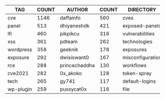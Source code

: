 |    TAG    | COUNT |    AUTHOR     | COUNT |    DIRECTORY     | COUNT | SEVERITY | COUNT |  TYPE   | COUNT |
|-----------|-------|---------------|-------|------------------|-------|----------|-------|---------|-------|
| cve       |  1146 | daffainfo     |   560 | cves             |  1150 | info     |  1183 | http    |  3159 |
| panel     |   513 | dhiyaneshdk   |   421 | exposed-panels   |   519 | high     |   868 | file    |    68 |
| lfi       |   460 | pikpikcu      |   316 | vulnerabilities  |   446 | medium   |   656 | network |    50 |
| xss       |   361 | pdteam        |   262 | technologies     |   251 | critical |   410 | dns     |    17 |
| wordpress |   358 | geeknik       |   178 | exposures        |   203 | low      |   180 |         |       |
| exposure  |   292 | dwisiswant0   |   167 | misconfiguration |   196 | unknown  |     6 |         |       |
| rce       |   288 | princechaddha |   130 | workflows        |   186 |          |       |         |       |
| cve2021   |   282 | 0x_akoko      |   128 | token-spray      |   153 |          |       |         |       |
| tech      |   265 | gy741         |   117 | default-logins   |    94 |          |       |         |       |
| wp-plugin |   259 | pussycat0x    |   116 | file             |    68 |          |       |         |       |
